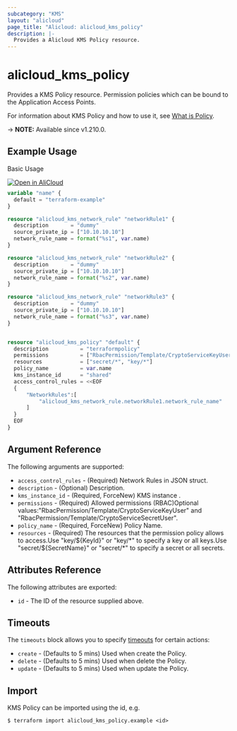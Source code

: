 ```yaml
---
subcategory: "KMS"
layout: "alicloud"
page_title: "Alicloud: alicloud_kms_policy"
description: |-
  Provides a Alicloud KMS Policy resource.
---
```


# alicloud_kms_policy

Provides a KMS Policy resource. Permission policies which can be bound to the Application Access Points.

For information about KMS Policy and how to use it, see [What is Policy](https://www.alibabacloud.com/help/zh/key-management-service/latest/api-createpolicy).

-> **NOTE:** Available since v1.210.0.

## Example Usage

Basic Usage

<div style="display: block;margin-bottom: 40px;"><div class="oics-button" style="float: right;position: absolute;margin-bottom: 10px;">
  <a href="https://api.aliyun.com/terraform?resource=alicloud_kms_policy&exampleId=01de48b0-c178-276a-16d2-cc8a7cc3dc18c8504417&activeTab=example&spm=docs.r.kms_policy.0.01de48b0c1&intl_lang=EN_US" target="_blank">
    <img alt="Open in AliCloud" src="https://img.alicdn.com/imgextra/i1/O1CN01hjjqXv1uYUlY56FyX_!!6000000006049-55-tps-254-36.svg" style="max-height: 44px; max-width: 100%;">
  </a>
</div></div>

```terraform
variable "name" {
  default = "terraform-example"
}

resource "alicloud_kms_network_rule" "networkRule1" {
  description       = "dummy"
  source_private_ip = ["10.10.10.10"]
  network_rule_name = format("%s1", var.name)
}

resource "alicloud_kms_network_rule" "networkRule2" {
  description       = "dummy"
  source_private_ip = ["10.10.10.10"]
  network_rule_name = format("%s2", var.name)
}

resource "alicloud_kms_network_rule" "networkRule3" {
  description       = "dummy"
  source_private_ip = ["10.10.10.10"]
  network_rule_name = format("%s3", var.name)
}


resource "alicloud_kms_policy" "default" {
  description          = "terraformpolicy"
  permissions          = ["RbacPermission/Template/CryptoServiceKeyUser", "RbacPermission/Template/CryptoServiceSecretUser"]
  resources            = ["secret/*", "key/*"]
  policy_name          = var.name
  kms_instance_id      = "shared"
  access_control_rules = <<EOF
  {
      "NetworkRules":[
          "alicloud_kms_network_rule.networkRule1.network_rule_name"
      ]
  }
  EOF
}
```

## Argument Reference

The following arguments are supported:
* `access_control_rules` - (Required) Network Rules in JSON struct.
* `description` - (Optional) Description.
* `kms_instance_id` - (Required, ForceNew) KMS instance .
* `permissions` - (Required) Allowed permissions (RBAC)Optional values:"RbacPermission/Template/CryptoServiceKeyUser" and "RbacPermission/Template/CryptoServiceSecretUser".
* `policy_name` - (Required, ForceNew) Policy Name.
* `resources` - (Required) The resources that the permission policy allows to access.Use "key/${KeyId}" or "key/*"  to specify a key or all keys.Use "secret/${SecretName}" or "secret/*" to specify a secret or all secrets.

## Attributes Reference

The following attributes are exported:
* `id` - The ID of the resource supplied above.

## Timeouts

The `timeouts` block allows you to specify [timeouts](https://www.terraform.io/docs/configuration-0-11/resources.html#timeouts) for certain actions:
* `create` - (Defaults to 5 mins) Used when create the Policy.
* `delete` - (Defaults to 5 mins) Used when delete the Policy.
* `update` - (Defaults to 5 mins) Used when update the Policy.

## Import

KMS Policy can be imported using the id, e.g.

```shell
$ terraform import alicloud_kms_policy.example <id>
```